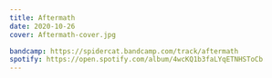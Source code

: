 ```yaml
---
title: Aftermath
date: 2020-10-26
cover: Aftermath-cover.jpg

bandcamp: https://spidercat.bandcamp.com/track/aftermath
spotify: https://open.spotify.com/album/4wcKQ1b3faLYqETNHSToCb
---
```

